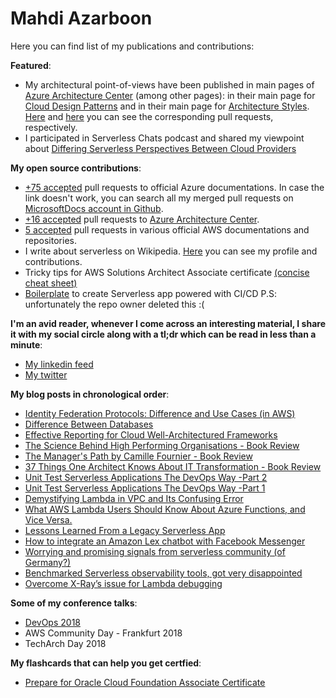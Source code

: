 # Mahdi Azarboon

Here you can find list of my publications and contributions:

**Featured**: 
- My architectural point-of-views have been published in main pages of [Azure Architecture Center](https://learn.microsoft.com/en-us/azure/architecture/) (among other pages): in their main page for [Cloud Design Patterns](https://learn.microsoft.com/en-us/azure/architecture/patterns/) and in their main page for [Architecture Styles](https://learn.microsoft.com/en-us/azure/architecture/guide/architecture-styles/). [Here](https://github.com/MicrosoftDocs/architecture-center/pull/4458) and [here](https://github.com/MicrosoftDocs/architecture-center/pull/4466#event-13137519899) you can see the corresponding pull requests, respectively.
- I participated in Serverless Chats podcast and shared my viewpoint about [Differing Serverless Perspectives Between Cloud Providers](https://www.serverlesschats.com/103/)  

**My open source contributions**:
* [+75 accepted](https://github.com/search?q=is%3Amerged+author%3Aazarboon+org%3AMicrosoftDocs+org%3Adotnet&type=pullrequests&s=created&o=desc) pull requests to official Azure documentations. In case the link doesn't work, you can search all my merged pull requests on [MicrosoftDocs account in Github](https://github.com/MicrosoftDocs).
* [+16 accepted](https://github.com/MicrosoftDocs/architecture-center/pulls?q=is%3Amerged+author%3Aazarboon+) pull requests  to [Azure Architecture Center](https://learn.microsoft.com/en-us/azure/architecture/).
* [5 accepted](https://github.com/search?q=author%3Aazarboon+is%3Amerged+org%3Aaws-observability+org%3Aawsdocs+org%3Aaws&type=pullrequests&s=created&o=desc) pull requests in various official AWS documentations and repositories.
*  I write about serverless on Wikipedia. [Here](https://en.wikipedia.org/wiki/Special:Contributions/Azarboon) you can see my profile and contributions.
*  Tricky tips for AWS Solutions Architect Associate certificate  [(concise cheat sheet)](https://github.com/azarboon/cheat-sheet-aws/blob/main/README.md)
*  [Boilerplate](https://github.com/eficode/serverless-ops-boilerplate) to create Serverless app powered with CI/CD P.S: unfortunately the repo owner deleted this :(

**I'm an avid reader, whenever I come across an interesting material, I share it with my social circle along with a tl;dr which can be read in less than a minute**:  
*  [My linkedin feed](https://www.linkedin.com/in/azarboon/recent-activity/)  
*  [My twitter](https://twitter.com/m_azarboon)

**My blog posts in chronological order**:
*   [Identity Federation Protocols: Difference and Use Cases (in AWS)](https://medium.com/faun/identity-federation-protocols-difference-and-use-cases-in-aws-571d71ca8664)
*   [Difference Between Databases](https://faun.pub/demystifying-databases-systems-d0261937c494)
*   [Effective Reporting for Cloud Well-Architectured Frameworks](https://dzone.com/articles/effective-reporting-for-cloud-well-architected-ass)
*   [The Science Behind High Performing Organisations - Book Review](https://hackernoon.com/the-science-behind-high-performing-organisations-book-review-q3i3wby)
*   [The Manager's Path by Camille Fournier - Book Review](https://hackernoon.com/the-managers-path-by-camille-fournier-book-review-iv323wvk)
*   [37 Things One Architect Knows About IT Transformation - Book Review](https://dzone.com/articles/cloudy-review-of-quot37-things-one-architect-knows)
*   [Unit Test Serverless Applications The DevOps Way -Part 2](https://medium.com/@azarboon/unit-test-serverless-applications-the-devops-way-part-2-aae59f05a32c)
*   [Unit Test Serverless Applications The DevOps Way -Part 1](https://medium.com/@azarboon/unit-test-serverless-applications-the-devops-way-d7897944646c)
*   [Demystifying Lambda in VPC and Its Confusing Error](https://dzone.com/articles/demystifying-lambda-in-vpc-and-its-confusing-error)
*   [What AWS Lambda Users Should Know About Azure Functions, and Vice Versa.](https://serverless.zone/what-aws-lambda-users-should-know-about-azure-functions-and-vice-versa-3b04f8aa05a0)
*   [Lessons Learned From a Legacy Serverless App](https://dzone.com/articles/lessons-learnt-from-a-legacy-serverless-app)
*   [How to integrate an Amazon Lex chatbot with Facebook Messenger](https://medium.com/a-cloud-guru/how-to-integrate-an-amazon-lex-chatbot-with-facebook-messenger-84a3ac84161)
*   [Worrying and promising signals from serverless community (of Germany?)](https://hackernoon.com/worrying-and-promising-signals-from-serverless-community-of-germany-1d92a2db8e2c)
*   [Benchmarked Serverless observability tools, got very disappointed](https://hackernoon.com/benchmarked-serverless-observability-tools-got-very-disappointed-e54f5e3381bf)
*  [Overcome X-Ray’s issue for Lambda debugging](https://hackernoon.com/overcome-x-rays-issue-for-debugging-892498b14346)

**Some of my conference talks**:
*   [DevOps 2018](https://youtu.be/tLyBInc05Tc)
*   AWS Community Day - Frankfurt 2018
*   TechArch Day 2018

**My flashcards that can help you get certfied**:
*  [Prepare for Oracle Cloud Foundation Associate Certificate](https://quizlet.com/_cyrt7j?x=1jqt&i=12swe9)
